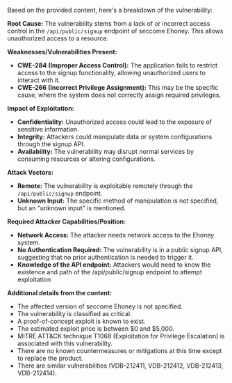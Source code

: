 Based on the provided content, here's a breakdown of the vulnerability:

**Root Cause:** The vulnerability stems from a lack of or incorrect access control in the `/api/public/signup` endpoint of seccome Ehoney. This allows unauthorized access to a resource.

**Weaknesses/Vulnerabilities Present:**
- **CWE-284 (Improper Access Control):** The application fails to restrict access to the signup functionality, allowing unauthorized users to interact with it.
- **CWE-266 (Incorrect Privilege Assignment):** This may be the specific cause, where the system does not correctly assign required privileges.

**Impact of Exploitation:**
- **Confidentiality:** Unauthorized access could lead to the exposure of sensitive information.
- **Integrity:** Attackers could manipulate data or system configurations through the signup API.
- **Availability:** The vulnerability may disrupt normal services by consuming resources or altering configurations.

**Attack Vectors:**
- **Remote:** The vulnerability is exploitable remotely through the `/api/public/signup` endpoint.
- **Unknown Input:** The specific method of manipulation is not specified, but an "unknown input" is mentioned.

**Required Attacker Capabilities/Position:**
- **Network Access:** The attacker needs network access to the Ehoney system.
- **No Authentication Required:** The vulnerability is in a public signup API, suggesting that no prior authentication is needed to trigger it.
- **Knowledge of the API endpoint:** Attackers would need to know the existence and path of the /api/public/signup endpoint to attempt exploitation

**Additional details from the content:**
- The affected version of seccome Ehoney is not specified.
- The vulnerability is classified as critical.
- A proof-of-concept exploit is known to exist.
- The estimated exploit price is between $0 and $5,000.
- MITRE ATT&CK technique T1068 (Exploitation for Privilege Escalation) is associated with this vulnerability.
- There are no known countermeasures or mitigations at this time except to replace the product.
- There are similar vulnerabilities (VDB-212411, VDB-212412, VDB-212413, VDB-212414).